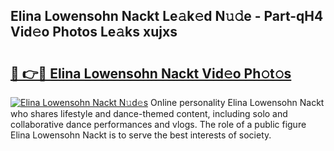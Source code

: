 ## Elina Lowensohn Nackt Le𝚊k𝚎d N𝚞𝚍e - Part-qH4 Vid𝚎o Photos Le𝚊ks xujxs

# <h2><a href="http://fb9ydy0.evod.top/?m=Elina+Lowensohn+Nackt">🔗 👉🔴 Elina Lowensohn Nackt Vid𝚎o Ph𝚘t𝚘s</a></h2>

[![Elina Lowensohn Nackt N𝚞d𝚎s](https://i.imgur.com/8V9OHl7.gif)](http://fb9ydy0.evod.top/?m=Elina+Lowensohn+Nackt)
Online personality Elina Lowensohn Nackt who shares lifestyle and dance-themed content, including solo and collaborative dance performances and vlogs. The role of a public figure Elina Lowensohn Nackt is to serve the best interests of society. 
